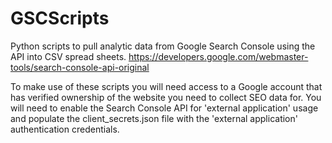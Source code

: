 # GSCScripts
Python scripts to pull analytic data from Google Search Console using the API into CSV spread sheets.
https://developers.google.com/webmaster-tools/search-console-api-original

To make use of these scripts you will need access to a Google account that has verified ownership of the website you need to collect SEO data for. You will need to enable the Search Console API for 'external application' usage and populate the client_secrets.json file with the 'external application' authentication credentials.
